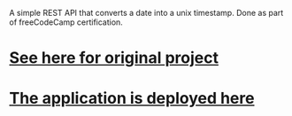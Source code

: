 A simple REST API that converts a date into a unix timestamp. Done as part of freeCodeCamp certification.

# [See here for original project](https://www.freecodecamp.org/learn/apis-and-microservices/apis-and-microservices-projects/timestamp-microservice)

# [The application is deployed here](https://date-to-timestamp.herokuapp.com/)